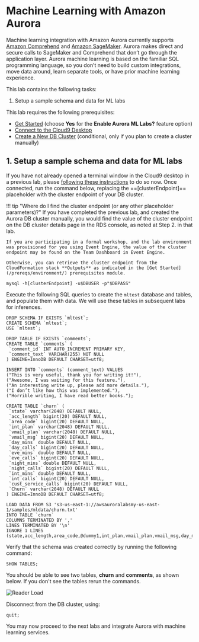 # Machine Learning with Amazon Aurora

Machine learning integration with Amazon Aurora currently supports <a href="https://aws.amazon.com/comprehend/" target="_blank">Amazon Comprehend</a> and <a href="https://aws.amazon.com/sagemaker/" target="_blank">Amazon SageMaker</a>. Aurora makes direct and secure calls to SageMaker and Comprehend that don’t go through the application layer. Aurora machine learning is based on the familiar SQL programming language, so you don’t need to build custom integrations, move data around, learn separate tools, or have prior machine learning experience.

This lab contains the following tasks:

1. Setup a sample schema and data for ML labs

This lab requires the following prerequisites:

* [Get Started](/prereqs/environment/) (choose **Yes** for the **Enable Aurora ML Labs?** feature option)
* [Connect to the Cloud9 Desktop](/prereqs/connect/)
* [Create a New DB Cluster](/provisioned/create/) (conditional, only if you plan to create a cluster manually)


## 1. Setup a sample schema and data for ML labs

If you have not already opened a terminal window in the Cloud9 desktop in a previous lab, please [following these instructions](/prereqs/connect/) to do so now. Once connected, run the command below, replacing the ==[clusterEndpoint]== placeholder with the cluster endpoint of your DB cluster.

!!! tip "Where do I find the cluster endpoint (or any other placeholder parameters)?"
    If you have completed the previous lab, and created the Aurora DB cluster manually, you would find the value of the cluster endpoint on the DB cluster details page in the RDS console, as noted at Step 2. in that lab.

    If you are participating in a formal workshop, and the lab environment was provisioned for you using Event Engine, the value of the cluster endpoint may be found on the Team Dashboard in Event Engine.

    Otherwise, you can retrieve the cluster endpoint from the CloudFormation stack **Outputs** as indicated in the [Get Started](/prereqs/environment/) prerequisites module.

```
mysql -h[clusterEndpoint] -u$DBUSER -p"$DBPASS"
```

Execute the following SQL queries to create the `mltest` database and tables, and populate them with data. We will use these tables in subsequent labs for inferences.

```
DROP SCHEMA IF EXISTS `mltest`;
CREATE SCHEMA `mltest`;
USE `mltest`;

DROP TABLE IF EXISTS `comments`;
CREATE TABLE `comments` (
 `comment_id` INT AUTO_INCREMENT PRIMARY KEY,
 `comment_text` VARCHAR(255) NOT NULL
) ENGINE=InnoDB DEFAULT CHARSET=utf8;

INSERT INTO `comments` (comment_text) VALUES
("This is very useful, thank you for writing it!"),
("Awesome, I was waiting for this feature."),
("An interesting write up, please add more details."),
("I don’t like how this was implemented."),
("Horrible writing, I have read better books.");

CREATE TABLE `churn` (
 `state` varchar(2048) DEFAULT NULL,
 `acc_length` bigint(20) DEFAULT NULL,
 `area_code` bigint(20) DEFAULT NULL,
 `int_plan` varchar(2048) DEFAULT NULL,
 `vmail_plan` varchar(2048) DEFAULT NULL,
 `vmail_msg` bigint(20) DEFAULT NULL,
 `day_mins` double DEFAULT NULL,
 `day_calls` bigint(20) DEFAULT NULL,
 `eve_mins` double DEFAULT NULL,
 `eve_calls` bigint(20) DEFAULT NULL,
 `night_mins` double DEFAULT NULL,
 `night_calls` bigint(20) DEFAULT NULL,
 `int_mins` double DEFAULT NULL,
 `int_calls` bigint(20) DEFAULT NULL,
 `cust_service_calls` bigint(20) DEFAULT NULL,
 `Churn` varchar(2048) DEFAULT NULL
) ENGINE=InnoDB DEFAULT CHARSET=utf8;

LOAD DATA FROM S3 's3-us-east-1://awsauroralabsmy-us-east-1/samples/mldata/churn.txt'
INTO TABLE `churn`
COLUMNS TERMINATED BY ','
LINES TERMINATED BY '\n'
IGNORE 1 LINES
(state,acc_length,area_code,@dummy1,int_plan,vmail_plan,vmail_msg,day_mins,day_calls,@dummy2,eve_mins,eve_calls,@dummy3,night_mins,night_calls,@dummy4,int_mins,int_calls,@dummy5,cust_service_calls,Churn);
```

Verify that the schema was created correctly by running the following command:

```
SHOW TABLES;
```

You should be able to see two tables, **churn** and **comments**, as shown below. If you don't see the tables rerun the commands.

<span class="image">![Reader Load](/ml/overview/1-tables.png?raw=true)</span>

Disconnect from the DB cluster, using:

```
quit;
```

You may now proceed to the next labs and integrate Aurora with machine learning services.
